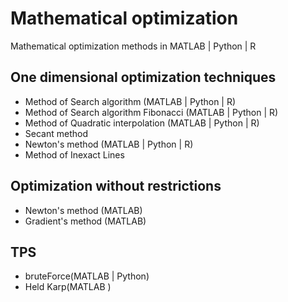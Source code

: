 # Mathematical optimization
Mathematical optimization methods in MATLAB | Python | R

## One dimensional optimization techniques

- Method of Search algorithm (MATLAB | Python | R)  
- Method of Search algorithm Fibonacci (MATLAB | Python | R)
- Method of Quadratic interpolation (MATLAB | Python | R)
- Secant method
- Newton's method (MATLAB | Python | R)
- Method of Inexact Lines

## Optimization without restrictions
- Newton's method (MATLAB) 
- Gradient's method (MATLAB)

## TPS
- bruteForce(MATLAB | Python)
- Held Karp(MATLAB )